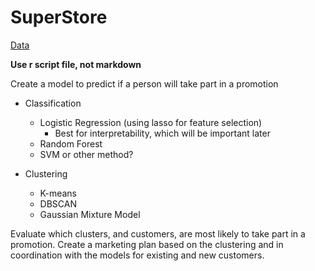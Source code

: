 # SuperStore

[Data](https://www.kaggle.com/datasets/ahsan81/superstore-marketing-campaign-dataset)

**Use r script file, not markdown**

Create a model to predict if a person will take part in a promotion

* Classification
  * Logistic Regression (using lasso for feature selection)
    * Best for interpretability, which will be important later
  * Random Forest
  * SVM or other method?

* Clustering
  * K-means
  * DBSCAN
  * Gaussian Mixture Model
  
Evaluate which clusters, and customers, are most likely to take part in a promotion. Create a marketing plan based on the clustering and in coordination with the models for existing and new customers.
